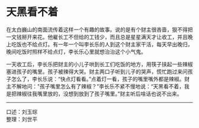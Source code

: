 # 天黑看不着

在太白巍山的南面流传着这样一个有趣的故事。说的是有个财主很吝啬，狠不得把一文钱掰开来花。他雇长工不但给的工钱少，而且总是星星满天才让收工，并且晚上吃饭也不给点灯。有一年一个叫李长乐的人到这个财主家干活，每天早出晚归，晚间吃饭时照样不给点灯，李长乐心里就想治治这个小气鬼。

一天收工后，李长乐把财主的小儿子哄到长工们吃饭的地方，用筷子挟起一些辣椒塞进孩子的嘴里。孩子被辣得大哭。财主两口子听到儿子的哭声，慌忙跑过来问孩子怎么了，李长乐说：“快点灯看看。”点着灯一看，孩子的嘴里嘴外都是辣椒。财主不解地问："孩子嘴里怎么有了辣椒？”李长乐不紧不慢地说：“天黑看不着，我是把辣椒往我嘴里放的，没想到放到了孩子嘴里。”财主听后啥话也说不出来。

---

口述：刘玉琮  
整理：刘世平
